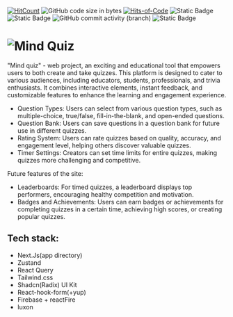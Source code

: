[![HitCount](https://hits.dwyl.com/rentezzy/mind-quizz.svg?style=flat-square)](http://hits.dwyl.com/rentezzy/mind-quizz)
![GitHub code size in bytes](https://img.shields.io/github/languages/code-size/rentezzy/mind-quizz)
[![Hits-of-Code](https://hitsofcode.com/github/rentezzy/mind-quizz)](https://hitsofcode.com/github/rentezzy/mind-quizz/view)
![Static Badge](https://img.shields.io/badge/status-active-lime)
![Static Badge](https://img.shields.io/badge/Next.js-13.4.19-black)
![GitHub commit activity (branch)](https://img.shields.io/github/commit-activity/t/rentezzy/mind-quizz)
![Static Badge](https://img.shields.io/badge/site-working-lime?link=https%3A%2F%2Fbeast-beats-seller.store%2Fhome)

# ![Mind Quiz](https://github.com/rentezzy/mind-quizz/assets/123960679/aad0303d-4f7a-41f6-8a08-b3a92e284c5a)



"Mind quiz" - web  project, an exciting and educational tool that empowers users to both create and take quizzes.
This platform is designed to cater to various audiences, including educators, students, professionals, and trivia enthusiasts.
It combines interactive elements, instant feedback, and customizable features to enhance the learning and engagement experience.

- Question Types: Users can select from various question types, such as multiple-choice, true/false, fill-in-the-blank, and open-ended questions.
- Question Bank: Users can save questions in a question bank for future use in different quizzes.
- Rating System: Users can rate quizzes based on quality, accuracy, and engagement level, helping others discover valuable quizzes.
- Timer Settings: Creators can set time limits for entire quizzes, making quizzes more challenging and competitive.


Future features of the site:
- Leaderboards: For timed quizzes, a leaderboard displays top performers, encouraging healthy competition and motivation.
- Badges and Achievements: Users can earn badges or achievements for completing quizzes in a certain time, achieving high scores, or creating popular quizzes.
## Tech stack:
- Next.Js(app directory)
- Zustand
- React Query
- Tailwind.css
- Shadcn(Radix) UI Kit
- React-hook-form(+yup)
- Firebase + reactFire
- luxon
